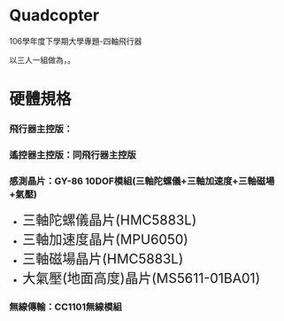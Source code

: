 # Quadcopter
<p>106學年度下學期大學專題-四軸飛行器

<font>以三人一組做為，。</font>

# 硬體規格
<h3>飛行器主控版：<h3>
<h3>遙控器主控版：同飛行器主控版</h3>
<h3>感測晶片：GY-86 10DOF模組(三軸陀螺儀+三軸加速度+三軸磁場+氣壓)</h3>
<ul>
       <li><font size=5>三軸陀螺儀晶片(HMC5883L)</font>
       <li><font size=5>三軸加速度晶片(MPU6050)</font>
       <li><font size=5>三軸磁場晶片(HMC5883L)</font>
       <li><font size=5>大氣壓(地面高度)晶片(MS5611-01BA01)</font>
</ul>
<h3>無線傳輸：CC1101無線模組</h3>
